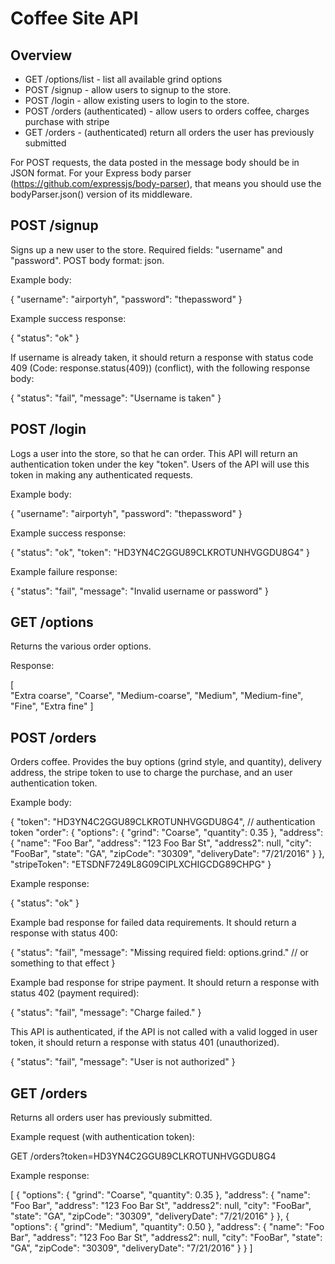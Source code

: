 # Coffee Site API

## Overview

* GET /options/list - list all available grind options
* POST /signup - allow users to signup to the store.
* POST /login - allow existing users to login to the store.
* POST /orders  (authenticated) - allow users to orders coffee, charges purchase with stripe
* GET /orders - (authenticated) return all orders the user has previously submitted

For POST requests, the data posted in the message body should be in JSON format. For your Express body parser (https://github.com/expressjs/body-parser), that means you should use the bodyParser.json() version of its middleware.

## POST /signup

Signs up a new user to the store. Required fields: "username" and "password". POST body format: json.

Example body:

{
  "username": "airportyh",
  "password": "thepassword"
}

Example success response:

{ "status": "ok" }

If username is already taken, it should return a response with status code 409 (Code: response.status(409)) (conflict), with the following response body:

{
  "status": "fail",
  "message": "Username is taken"
}

## POST /login

Logs a user into the store, so that he can order. This API will return an authentication token under the key "token". Users of the API will use this token in making any authenticated requests.

Example body:

{
  "username": "airportyh",
  "password": "thepassword"
}

Example success response:

{
  "status": "ok",
  "token": "HD3YN4C2GGU89CLKROTUNHVGGDU8G4"
}

Example failure response:

{
  "status": "fail",
  "message": "Invalid username or password"
}

## GET /options

Returns the various order options.

Response:

[  
  "Extra coarse",
	"Coarse",
	"Medium-coarse",
	"Medium",
	"Medium-fine",
	"Fine",
	"Extra fine"
]

## POST /orders

Orders coffee. Provides the buy options (grind style, and quantity), delivery address, the stripe token to use to charge the purchase, and an user authentication token.

Example body:

{
  "token": "HD3YN4C2GGU89CLKROTUNHVGGDU8G4", // authentication token
  "order": {
    "options": {
      "grind": "Coarse",
      "quantity": 0.35
    },
    "address": {
      "name": "Foo Bar",
      "address": "123 Foo Bar St",
      "address2": null,
      "city": "FooBar",
      "state": "GA",
      "zipCode": "30309",
      "deliveryDate": "7/21/2016"
    }
  },
  "stripeToken": "ETSDNF7249L8G09CIPLXCHIGCDG89CHPG"
}

Example response:

{
  "status": "ok"
}

Example bad response for failed data requirements. It should return a response with status 400:

{
  "status": "fail",
  "message": "Missing required field: options.grind." // or something to that effect
}

Example bad response for stripe payment. It should return a response with status 402 (payment required):

{
  "status": "fail",
  "message": "Charge failed."
}


This API is authenticated, if the API is not called with a valid logged in user token, it should return a response with status 401 (unauthorized).

{
  "status": "fail",
  "message": "User is not authorized"
}

## GET /orders

Returns all orders user has previously submitted.

Example request (with authentication token):

GET /orders?token=HD3YN4C2GGU89CLKROTUNHVGGDU8G4

Example response:

[
  {
    "options": {
      "grind": "Coarse",
      "quantity": 0.35
    },
    "address": {
      "name": "Foo Bar",
      "address": "123 Foo Bar St",
      "address2": null,
      "city": "FooBar",
      "state": "GA",
      "zipCode": "30309",
      "deliveryDate": "7/21/2016"
    }
  },
  {
    "options": {
      "grind": "Medium",
      "quantity": 0.50
    },
    "address": {
      "name": "Foo Bar",
      "address": "123 Foo Bar St",
      "address2": null,
      "city": "FooBar",
      "state": "GA",
      "zipCode": "30309",
      "deliveryDate": "7/21/2016"
    }
  }
]
